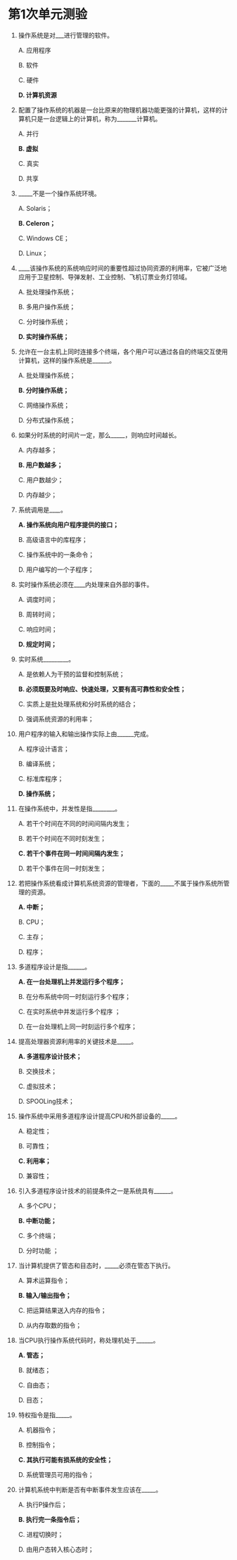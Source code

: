 # 第1次单元测验

1. 操作系统是对___进行管理的软件。

   A. 应用程序

   B. 软件

   C. 硬件

   **D. 计算机资源**

2. 配置了操作系统的机器是一台比原来的物理机器功能更强的计算机，这样的计算机只是一台逻辑上的计算机，称为\____\___计算机。

   A. 并行

   **B. 虚拟**

   C. 真实

   D. 共享

3. \__\___不是一个操作系统环境。

   A. Solaris；

   **B. Celeron；**

   C. Windows CE；

   D. Linux；

4. \____该操作系统的系统响应时间的重要性超过协同资源的利用率，它被广泛地应用于卫星控制、导弹发射、工业控制、飞机订票业务灯领域。

   A. 批处理操作系统；

   B. 多用户操作系统；

   C. 分时操作系统；

   **D. 实时操作系统；**

5. 允许在一台主机上同时连接多个终端，各个用户可以通过各自的终端交互使用计算机，这样的操作系统是______。

   A. 批处理操作系统；

   **B. 分时操作系统；**

   C. 网络操作系统；

   D. 分布式操作系统；

6. 如果分时系统的时间片一定，那么\_\____，则响应时间越长。

   A. 内存越多；

   **B. 用户数越多；**

   C. 用户数越少；

   D. 内存越少；

7. 系统调用是\____\__。

   **A. 操作系统向用户程序提供的接口；**

   B. 高级语言中的库程序；

   C. 操作系统中的一条命令；

   D. 用户编写的一个子程序；

8. 实时操作系统必须在\____内处理来自外部的事件。

   A. 调度时间；

   B. 周转时间；

   C. 响应时间；

   **D. 规定时间；**

9. 实时系统_________。

   A. 是依赖人为干预的监督和控制系统；

   **B. 必须既要及时响应、快速处理，又要有高可靠性和安全性；**

   C. 实质上是批处理系统和分时系统的结合；

   D. 强调系统资源的利用率；

10. 用户程序的输入和输出操作实际上由______完成。

    A. 程序设计语言；

    B. 编译系统；

    C. 标准库程序；

    **D. 操作系统；**

11. 在操作系统中，并发性是指\________。

    A. 若干个时间在不同的时间间隔内发生；

    B. 若干个时间在不同时刻发生；

    **C. 若干个事件在同一时间间隔内发生；**

    D. 若干个事件在同一时刻发生；

12. 若把操作系统看成计算机系统资源的管理者，下面的\_\____不属于操作系统所管理的资源。

    **A. 中断；**

    B. CPU；

    C. 主存；

    D. 程序；

13. 多道程序设计是指\_\_\____。

    **A. 在一台处理机上并发运行多个程序；**

    B. 在分布系统中同一时刻运行多个程序；

    C. 在实时系统中并发运行多个程序 ；

    D. 在一台处理机上同一时刻运行多个程序；

14. 提高处理器资源利用率的关键技术是\_\____。

    **A. 多道程序设计技术；**

    B. 交换技术；

    C. 虚拟技术；

    D. SPOOLing技术；

15. 操作系统中采用多道程序设计提高CPU和外部设备的\_\____。

    A. 稳定性；

    B. 可靠性；

    **C. 利用率；**

    D. 兼容性；

16. 引入多道程序设计技术的前提条件之一是系统具有\_\_\____。

    A. 多个CPU；

    **B. 中断功能；**

    C. 多个终端；

    D. 分时功能 ；

17. 当计算机提供了管态和目态时，\_\____必须在管态下执行。

    A. 算术运算指令；

    **B. 输入/输出指令；**

    C. 把运算结果送入内存的指令；

    D. 从内存取数的指令；

18. 当CPU执行操作系统代码时，称处理机处于\_\_\____。

    **A. 管态；**

    B. 就绪态；

    C. 自由态；

    D. 目态；

19. 特权指令是指\_\____。

    A. 机器指令；

    B. 控制指令；

    **C. 其执行可能有损系统的安全性；**

    D. 系统管理员可用的指令；

20. 计算机系统中判断是否有中断事件发生应该在\_\____。

    A. 执行P操作后；

    **B. 执行完一条指令后；**

    C. 进程切换时；

    D. 由用户态转入核心态时；


